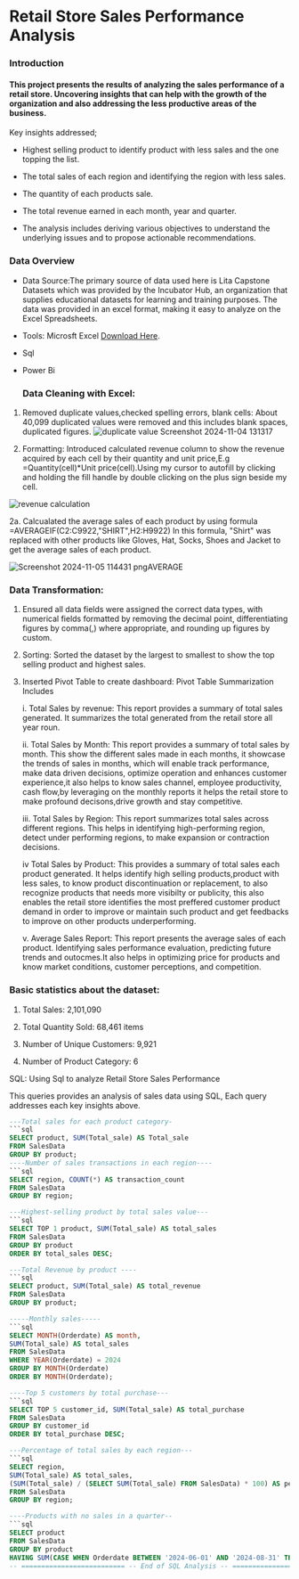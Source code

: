 # Retail Store Sales Performance Analysis
### Introduction
#### This project presents the results of analyzing the sales performance of a retail store. Uncovering insights that can help with the growth of the organization and also addressing the less productive areas of the business.

Key insights addressed;

- Highest selling product to identify product with less sales and the one topping the list.

- The total sales of each region and identifying the region with less sales.
- The quantity of each products sale.
- The total revenue earned in each month, year and quarter.
- The analysis includes deriving various objectives to understand the underlying issues and to propose actionable recommendations.

### Data Overview
- Data Source:The primary source of data used here is Lita Capstone Datasets which was provided by the Incubator Hub, an organization that supplies educational datasets for learning and training purposes. The data was provided in an excel format, making it easy to analyze on the Excel Spreadsheets.
- Tools: Microsft Excel [Download Here](https//:www.microsoft.com).
- Sql
- Power Bi

  ### Data Cleaning with Excel:
1. Removed duplicate values,checked spelling errors, blank cells: About 40,099 duplicated values were removed and this includes blank spaces, duplicated figures.
![duplicate value Screenshot 2024-11-04 131317](https://github.com/user-attachments/assets/23a094d3-2b27-4f58-9066-c4d9d66b7948)


2. Formatting: Introduced calculated revenue column to show the revenue acquired by each cell by their quantity and unit price,E.g =Quantity(cell)*Unit price(cell).Using my cursor to autofill by clicking and holding the fill handle by double clicking on the plus sign beside my cell.

  ![revenue calculation](https://github.com/user-attachments/assets/3fb9e5fd-11bc-4d1e-9e33-d408ecb65fbb)

2a.  Calcualated the average sales of each product by using formula 
=AVERAGEIF(C2:C9922,"SHIRT",H2:H9922)
In this formula, "Shirt" was replaced with other products like Gloves, Hat, Socks, Shoes and Jacket to get the average sales of each product.

![Screenshot 2024-11-05 114431 pngAVERAGE](https://github.com/user-attachments/assets/711a41b7-8869-48c8-98f6-2753a09a7ef7)

### Data Transformation:
1.  Ensured all data fields were assigned the correct data types, with numerical fields formatted by removing the decimal point, 
   differentiating figures by comma(,) where appropriate, and rounding up figures by custom.
 
2.  Sorting: Sorted the dataset by the largest to smallest to show the top selling product and highest sales.

3. Inserted Pivot Table to create dashboard:
  Pivot Table Summarization Includes
  
     i. Total Sales by revenue: This report provides a summary of total sales generated. It summarizes the total generated from the retail store all year roun.

   ii. Total Sales by Month: This report provides a summary of total sales by month. This show the different sales made in each months, it showcase the trends of sales in months, which will enable track performance, make data driven decisions, optimize operation and enhances customer experience,it also helps to know sales channel, employee productivity, cash flow,by leveraging on the monthly reports it helps the retail store to make profound decisons,drive growth and stay competitive.

    iii. Total Sales by Region: This report summarizes total sales across different regions. This helps in identifying high-performing region, detect under performing regions, to make expansion or contraction decisions.

    iv Total Sales by Product: This provides a summary of total sales each product generated. It helps identify high selling products,product with less sales, to know product discontinuation or replacement, to also recognize products that needs more visibilty or publicity, this also enables the retail store identifies the most preffered customer product demand in order to improve or maintain such product and get feedbacks to improve on other products underperforming.


    v. Average Sales Report: This report presents the average sales of each product. Identifying sales performance evaluation, predicting future trends and outocmes.It also helps in optimizing price for products and know market conditions, customer perceptions, and competition.


### Basic statistics about the dataset:

1. Total Sales: 2,101,090

2. Total Quantity Sold: 68,461 items

3. Number of Unique Customers: 9,921

4. Number of Product Category: 6

SQL: Using Sql to analyze Retail Store Sales Performance

This queries provides an analysis of sales data using SQL, Each query addresses each key insights above.
```sql 
---Total sales for each product category-
```sql 
SELECT product, SUM(Total_sale) AS Total_sale
FROM SalesData
GROUP BY product;
----Number of sales transactions in each region----
```sql 
SELECT region, COUNT(*) AS transaction_count
FROM SalesData
GROUP BY region;

---Highest-selling product by total sales value---
```sql
SELECT TOP 1 product, SUM(Total_sale) AS total_sales
FROM SalesData
GROUP BY product
ORDER BY total_sales DESC;

---Total Revenue by product ----
```sql
SELECT product, SUM(Total_sale) AS total_revenue
FROM SalesData
GROUP BY product;

-----Monthly sales-----
```sql
SELECT MONTH(Orderdate) AS month,
SUM(Total_sale) AS total_sales
FROM SalesData
WHERE YEAR(Orderdate) = 2024
GROUP BY MONTH(Orderdate)
ORDER BY MONTH(Orderdate);

----Top 5 customers by total purchase---
```sql
SELECT TOP 5 customer_id, SUM(Total_sale) AS total_purchase
FROM SalesData
GROUP BY customer_id
ORDER BY total_purchase DESC;

---Percentage of total sales by each region---
```sql
SELECT region,
SUM(Total_sale) AS total_sales,
(SUM(Total_sale) / (SELECT SUM(Total_sale) FROM SalesData) * 100) AS percentage_of_total_sales
FROM SalesData
GROUP BY region;

----Products with no sales in a quarter--
```sql
SELECT product 
FROM SalesData
GROUP BY product
HAVING SUM(CASE WHEN Orderdate BETWEEN '2024-06-01' AND '2024-08-31' THEN 1 ELSE 0 END) = 0;
-- ========================== -- End of SQL Analysis -- ==========================





